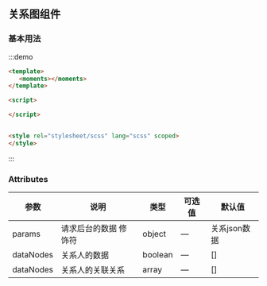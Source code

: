 ## 关系图组件


### 基本用法

:::demo
```html
<template>
   <moments></moments>
</template>

<script>

</script>


<style rel="stylesheet/scss" lang="scss" scoped>
</style>
```
:::

### Attributes
| 参数      | 说明          | 类型      | 可选值                           | 默认值  |
|---------- |-------------- |---------- |--------------------------------  |-------- |
| params    | 请求后台的数据  修饰符 | object | — | 关系json数据|
| dataNodes | 关系人的数据   | boolean    | — | [] |
| dataNodes | 关系人的关联关系 | array    | — | [] |

